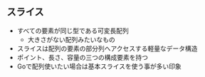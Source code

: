 
## スライス

* すべての要素が同じ型である可変長配列
  * 大きさがない配列みたいなもの
* スライスは配列の要素の部分列へアクセスする軽量なデータ構造
* ポイント、長さ、容量の三つの構成要素を持つ
* Goで配列使いたい場合は基本スライスを使う事が多い印象
